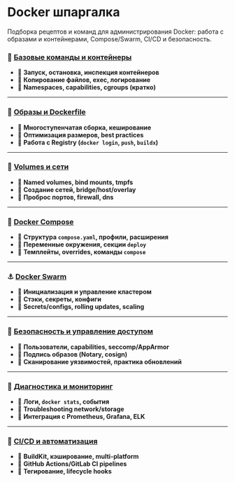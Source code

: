# Docker шпаргалка

Подборка рецептов и команд для администрирования Docker: работа с образами и контейнерами, Compose/Swarm, CI/CD и безопасность.

### 🚀 [Базовые команды и контейнеры](./containers-basics.md)

* 📌  **Запуск, остановка, инспекция контейнеров**
* 📌  **Копирование файлов, exec, логирование**
* 📌  **Namespaces, capabilities, cgroups (кратко)**

***

### 🧱 [Образы и Dockerfile](./images-dockerfile.md)

* 📌  **Многоступенчатая сборка, кеширование**
* 📌  **Оптимизация размеров, best practices**
* 📌  **Работа с Registry (`docker login`, `push`, `buildx`)**

***

### 🧩 [Volumes и сети](./volumes-networking.md)

* 📌  **Named volumes, bind mounts, tmpfs**
* 📌  **Создание сетей, bridge/host/overlay**
* 📌  **Проброс портов, firewall, dns**

***

### 🧾 [Docker Compose](./docker-compose.md)

* 📌  **Структура `compose.yaml`, профили, расширения**
* 📌  **Переменные окружения, секции `deploy`**
* 📌  **Темплейты, overrides, команды `compose`**

***

### ⚓ [Docker Swarm](./docker-swarm.md)

* 📌  **Инициализация и управление кластером**
* 📌  **Стэки, секреты, конфиги**
* 📌  **Secrets/configs, rolling updates, scaling**

***

### 🔐 [Безопасность и управление доступом](./security.md)

* 📌  **Пользователи, capabilities, seccomp/AppArmor**
* 📌  **Подпись образов (Notary, cosign)**
* 📌  **Сканирование уязвимостей, практика обновлений**

***

### 🧭 [Диагностика и мониторинг](./diagnostics-monitoring.md)

* 📌  **Логи, `docker stats`, события**
* 📌  **Troubleshooting network/storage**
* 📌  **Интеграция с Prometheus, Grafana, ELK**

***

### 🔄 [CI/CD и автоматизация](./ci-cd-automation.md)

* 📌  **BuildKit, кэширование, multi-platform**
* 📌  **GitHub Actions/GitLab CI pipelines**
* 📌  **Тегирование, lifecycle hooks**
